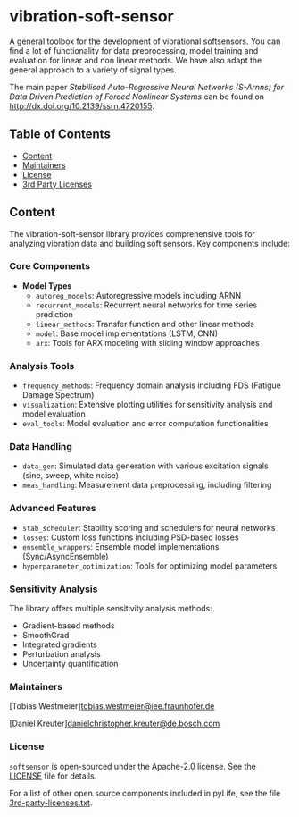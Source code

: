 # vibration-soft-sensor   <!-- omit in toc -->

A general toolbox for the development of vibrational softsensors. You can find a lot of functionality for data  preprocessing, model training and evaluation for linear and non linear methods. 
We have also adapt the general approach to a variety of signal types.

The main paper *Stabilised Auto-Regressive Neural Networks (S-Arnns) for Data Driven Prediction of Forced Nonlinear Systems* can be found on http://dx.doi.org/10.2139/ssrn.4720155.

## Table of Contents  <!-- omit in toc -->

- [Content](#content)
- [Maintainers](#maintainers)  
- [License](#license)
- [3rd Party Licenses](#3rd-party-licenses)
  

<a name="content"></a>

## Content

The vibration-soft-sensor library provides comprehensive tools for analyzing vibration data and building soft sensors. Key components include:

### Core Components
- **Model Types**
  - `autoreg_models`: Autoregressive models including ARNN
  - `recurrent_models`: Recurrent neural networks for time series prediction
  - `linear_methods`: Transfer function and other linear methods
  - `model`: Base model implementations (LSTM, CNN)
  - `arx`: Tools for ARX modeling with sliding window approaches

### Analysis Tools
- `frequency_methods`: Frequency domain analysis including FDS (Fatigue Damage Spectrum)
- `visualization`: Extensive plotting utilities for sensitivity analysis and model evaluation
- `eval_tools`: Model evaluation and error computation functionalities

### Data Handling
- `data_gen`: Simulated data generation with various excitation signals (sine, sweep, white noise)
- `meas_handling`: Measurement data preprocessing, including filtering

### Advanced Features
- `stab_scheduler`: Stability scoring and schedulers for neural networks
- `losses`: Custom loss functions including PSD-based losses
- `ensemble_wrappers`: Ensemble model implementations (Sync/AsyncEnsemble)
- `hyperparameter_optimization`: Tools for optimizing model parameters

### Sensitivity Analysis
The library offers multiple sensitivity analysis methods:
- Gradient-based methods
- SmoothGrad
- Integrated gradients
- Perturbation analysis
- Uncertainty quantification


<a name="maintainers"></a>

### Maintainers
[Tobias Westmeier]<tobias.westmeier@iee.fraunhofer.de>

[Daniel Kreuter]<danielchristopher.kreuter@de.bosch.com>

<a name="license"></a>

### License
`softsensor` is open-sourced under the Apache-2.0 license. See the
[LICENSE](LICENSE) file for details.

For a list of other open source components included in pyLife, see the
file [3rd-party-licenses.txt](3rd-party-licenses.txt).

